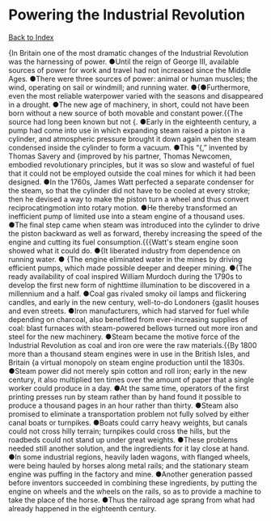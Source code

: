# Powering the Industrial Revolution
[Back to Index](https://github.com/windows10010/tpoExtractor/blob/master/README.md)

{In Britain one of the most dramatic changes of the Industrial Revolution was the harnessing of power. ●Until the reign of George Ⅲ, available sources of power for work and travel had not increased since the Middle Ages. ●There were three sources of power: animal or human muscles; the wind, operating on sail or windmill; and running water. ●{●Furthermore, even the most reliable waterpower varied with the seasons and disappeared in a drought. ●The new age of machinery, in short, could not have been born without a new source of both movable and constant power.{{The source had long been known but not {. ●Early in the eighteenth century, a pump had come into use in which expanding steam raised a piston in a cylinder, and atmospheric pressure brought it down again when the steam condensed inside the cylinder to form a vacuum. ●This “{,” invented by Thomas Savery and {improved by his partner, Thomas Newcomen, embodied revolutionary principles, but it was so slow and wasteful of fuel that it could not be employed outside the coal mines for which it had been designed. ●In the 1760s, James Watt perfected a separate condenser for the steam, so that the cylinder did not have to be cooled at every stroke; then he devised a way to make the piston turn a wheel and thus convert reciprocatingmotion into rotary motion. ●He thereby transformed an inefficient pump of limited use into a steam engine of a thousand uses. ●The final step came when steam was introduced into the cylinder to drive the piston backward as well as forward, thereby increasing the speed of the engine and cutting its fuel consumption.{{{Watt's steam engine soon showed what it could do. ●{It liberated industry from dependence on running water.
● {The engine eliminated water in the mines by driving efficient pumps, which made possible deeper and deeper mining.
●{The ready availability of coal inspired William Murdoch during the 1790s to develop the first new form of nighttime illumination to be discovered in a millennium and a half. ●Coal gas rivaled smoky oil lamps and flickering candles, and early in the new century, well-to-do Londoners {gaslit houses and even streets. ●Iron manufacturers, 
 which had starved for fuel while depending on charcoal, also benefited from ever-increasing supplies of coal: blast furnaces with steam-powered bellows turned out more iron and 
 steel for the new machinery. ●Steam became the motive force of the Industrial Revolution as coal and iron ore were the raw materials.{{By 1800 more than a thousand steam engines were in use in the British Isles, and Britain {a virtual monopoly on steam engine production until the 1830s. ●Steam power did not merely spin cotton and roll iron; early in the new century, it also multiplied ten times over the amount of paper that a single worker could produce in a day. ●At the same time, operators of the first printing presses run by steam rather than by hand found it possible to produce a thousand pages in an hour rather than thirty. ●Steam also promised to eliminate a transportation problem not fully solved by either canal boats or turnpikes. ●Boats could carry heavy weights, but canals could not cross hilly terrain; turnpikes could cross the hills, but the roadbeds could not stand up under great weights. ●These problems needed still another solution, and the ingredients for it lay close at hand. ●In some industrial regions, heavily laden wagons, with flanged wheels, were being hauled by horses along metal rails; and the stationary steam engine was puffing in the factory and mine. ●Another generation passed before inventors succeeded in combining these ingredients, by putting the engine on wheels and the wheels on the rails, so as to provide a machine to take the place of the horse. ●Thus the railroad age sprang from what had already happened in the eighteenth century.